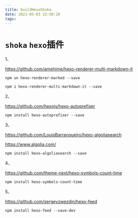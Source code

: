 ```yaml
---
title: buildHexoShoka
date: 2021-05-03 22:50:10
tags:
---
```



# `shoka` `hexo`插件

1、

https://github.com/amehime/hexo-renderer-multi-markdown-it

```
npm un hexo-renderer-marked --save

npm i hexo-renderer-multi-markdown-it --save
```

2、

https://github.com/hexojs/hexo-autoprefixer

```
npm install hexo-autoprefixer --save
```

3、

https://github.com/LouisBarranqueiro/hexo-algoliasearch

https://www.algolia.com/

```
npm install hexo-algoliasearch --save
```

4、

https://github.com/theme-next/hexo-symbols-count-time

```
npm install hexo-symbols-count-time
```

5、

https://github.com/sergeyzwezdin/hexo-feed

```
npm install hexo-feed --save-dev
```
